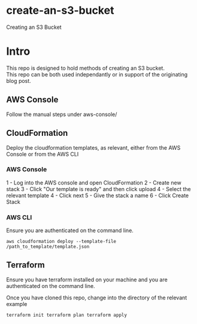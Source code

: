 # create-an-s3-bucket
Creating an S3 Bucket

# Intro
This repo is designed to hold methods of creating an S3 bucket.  
This repo can be both used independantly or in support of the originating blog post. 

## AWS Console

Follow the manual steps under aws-console/

## CloudFormation

Deploy the cloudformation templates, as relevant, either from the AWS Console or from the AWS CLI

### AWS Console

  1 - Log into the AWS console and open CloudFormation
  2 - Create new stack
  3 - Click "Our template is ready" and then click upload
  4 - Select the relevant template
  4 - Click next
  5 - Give the stack a name
  6 - Click Create Stack
  
### AWS CLI

Ensure you are authenticated on the command line.

`aws cloudformation deploy --template-file /path_to_template/template.json `

## Terraform

Ensure you have terraform installed on your machine and you are authenticated on the command line.

Once you have cloned this repo, change into the directory of the relevant example

`terraform init
 terraform plan
 terraform apply`
